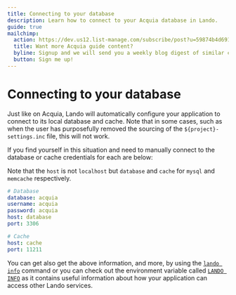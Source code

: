 ```yaml
---
title: Connecting to your database
description: Learn how to connect to your Acquia database in Lando.
guide: true
mailchimp:
  action: https://dev.us12.list-manage.com/subscribe/post?u=59874b4d6910fa65e724a4648&amp;id=613837077f
  title: Want more Acquia guide content?
  byline: Signup and we will send you a weekly blog digest of similar content to keep you satiated.
  button: Sign me up!
---
```


# Connecting to your database

Just like on Acquia, Lando will automatically configure your application to connect to its local database and cache. Note that in some cases, such as when the user has purposefully removed the sourcing of the `${project}-settings.inc` file, this will not work.

If you find yourself in this situation and need to manually connect to the database or cache credentials for each are below:

Note that the `host` is not `localhost` but `database` and `cache` for `mysql` and `memcache` respectively.

```yaml
# Database
database: acquia
username: acquia
password: acquia
host: database
port: 3306

# Cache
host: cache
port: 11211
```

You can get also get the above information, and more, by using the [`lando info`](https://docs.lando.dev/cli/info.html) command or you can check out the environment variable called [`LANDO INFO`](https://docs.lando.dev/guides/lando-info.html) as it contains useful information about how your application can access other Lando services.
